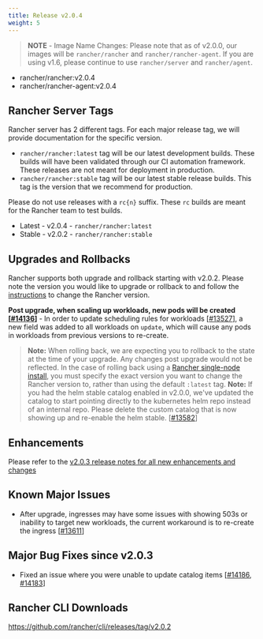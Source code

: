 ```yaml
---
title: Release v2.0.4
weight: 5
---
```


> **NOTE** - Image Name Changes: Please note that as of v2.0.0, our images will be `rancher/rancher` and `rancher/rancher-agent`. If you are using v1.6, please continue to use `rancher/server` and `rancher/agent`.

- rancher/rancher:v2.0.4
- rancher/rancher-agent:v2.0.4

## Rancher Server Tags

Rancher server has 2 different tags. For each major release tag, we will provide documentation for the specific version.

- `rancher/rancher:latest` tag will be our latest development builds. These builds will have been validated through our CI automation framework. These releases are not meant for deployment in production.
- `rancher/rancher:stable` tag will be our latest stable release builds. This tag is the version that we recommend for production.

Please do not use releases with a `rc{n}` suffix. These `rc` builds are meant for the Rancher team to test builds.

- Latest - v2.0.4 - `rancher/rancher:latest`
- Stable - v2.0.2 - `rancher/rancher:stable`

## Upgrades and Rollbacks

Rancher supports both upgrade and rollback starting with v2.0.2.  Please note the version you would like to upgrade or rollback to and follow the [instructions](https://rancher.com/docs/rancher/v2.x/en/upgrades/) to change the Rancher version.

**Post upgrade, when scaling up workloads, new pods will be created [[#14136](https://github.com/rancher/rancher/issues/14136)]** - In order to update scheduling rules for workloads [[#13527](https://github.com/rancher/rancher/issues/13527)], a new field was added to all workloads on `update`, which will cause any pods in workloads from previous versions to re-create.

> **Note:** When rolling back, we are expecting you to rollback to the state at the time of your upgrade. Any changes post upgrade would not be reflected. In the case of rolling back using a [Rancher single-node install](https://rancher.com/docs/rancher/v2.x/en/installation/single-node-install/), you must specify the exact version you want to change the Rancher version to, rather than using the default `:latest` tag.
> **Note:** If you had the helm stable catalog enabled in v2.0.0, we've updated the catalog to start pointing directly to the kubernetes helm repo instead of an internal repo. Please delete the custom catalog that is now showing up and re-enable the helm stable. [[#13582](https://github.com/rancher/rancher/issues/13582)]

## Enhancements

Please refer to the [v2.0.3 release notes for all new enhancements and changes](https://github.com/rancher/rancher/releases/tag/v2.0.3)

## Known Major Issues

- After upgrade, ingresses may have some issues with showing 503s or inability to target new workloads, the current workaround is to re-create the ingress [[#13611](https://github.com/rancher/rancher/issues/13611)]

## Major Bug Fixes since v2.0.3

- Fixed an issue where you were unable to update catalog items [[#14186](https://github.com/rancher/rancher/issues/14186), [#14183](https://github.com/rancher/rancher/issues/14183)]

## Rancher CLI Downloads

https://github.com/rancher/cli/releases/tag/v2.0.2